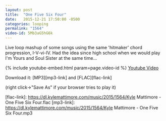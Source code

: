 ```yaml
---
layout: post
title:  "One Five Six Four"
date:   2015-12-21 17:50:00 -0500
categories: looping
permalink: "1564"
video-id: 5Mb3aG5hG6k
---
```

Live loop mashup of some songs using the same 'hitmaker' chord progression, I-V-vi-IV.
Had the idea since high school when we would play I'm Yours and Soul Sister at the same time... 

{% include youtube-embed.html param=page.video-id %}
[Youtube Video][youtube-link]

Download it: [MP3][mp3-link] and [FLAC][flac-link]

(right click->"Save As" if your browser tries to play it)

[youtube-link]: https://www.youtube.com/watch?v={{video-id}}
[flac-link]:   https://dl.kylemattimore.com/music/2015/1564/Kyle Mattimore - One Five Six Four.flac
[mp3-link]: https://dl.kylemattimore.com/music/2015/1564/Kyle Mattimore - One Five Six Four.mp3
